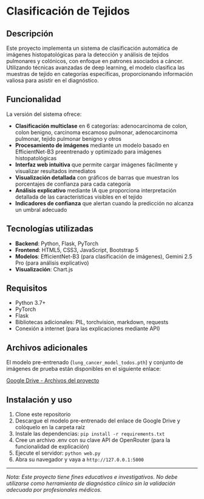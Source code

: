 # Clasificación de Tejidos 

## Descripción
Este proyecto implementa un sistema de clasificación automática de imágenes histopatológicas para la detección y análisis de tejidos pulmonares y colónicos, con enfoque en patrones asociados a cáncer. Utilizando técnicas avanzadas de deep learning, el modelo clasifica las muestras de tejido en categorías específicas, proporcionando información valiosa para asistir en el diagnóstico.

## Funcionalidad

La versión del sistema ofrece:

- **Clasificación multiclase** en 6 categorías: adenocarcinoma de colon, colon benigno, carcinoma escamoso pulmonar, adenocarcinoma pulmonar, tejido pulmonar benigno y otros
- **Procesamiento de imágenes** mediante un modelo basado en EfficientNet-B3 preentrenado y optimizado para imágenes histopatológicas
- **Interfaz web intuitiva** que permite cargar imágenes fácilmente y visualizar resultados inmediatos
- **Visualización detallada** con gráficos de barras que muestran los porcentajes de confianza para cada categoría
- **Análisis explicativo** mediante IA que proporciona interpretación detallada de las características visibles en el tejido
- **Indicadores de confianza** que alertan cuando la predicción no alcanza un umbral adecuado

## Tecnologías utilizadas
- **Backend**: Python, Flask, PyTorch
- **Frontend**: HTML5, CSS3, JavaScript, Bootstrap 5
- **Modelos**: EfficientNet-B3 (para clasificación de imágenes), Gemini 2.5 Pro (para análisis explicativo)
- **Visualización**: Chart.js

## Requisitos
- Python 3.7+
- PyTorch
- Flask
- Bibliotecas adicionales: PIL, torchvision, markdown, requests
- Conexión a internet (para las explicaciones mediante API)

## Archivos adicionales
El modelo pre-entrenado (`lung_cancer_model_todos.pth`) y conjunto de imágenes de prueba están disponibles en el siguiente enlace:

[Google Drive - Archivos del proyecto](https://drive.google.com/drive/folders/1JFx5KMTbyQyqT29bFfV8iaYK07eVa-R0?usp=sharing)

## Instalación y uso
1. Clone este repositorio
2. Descargue el modelo pre-entrenado del enlace de Google Drive y colóquelo en la carpeta raíz
3. Instale las dependencias: `pip install -r requirements.txt`
4. Cree un archivo .env con su clave API de OpenRouter (para la funcionalidad de explicación)
5. Ejecute el servidor: `python web.py`
6. Abra su navegador y vaya a `http://127.0.0.1:5000`

---

*Nota: Este proyecto tiene fines educativos e investigativos. No debe utilizarse como herramienta de diagnóstico clínico sin la validación adecuada por profesionales médicos.*
